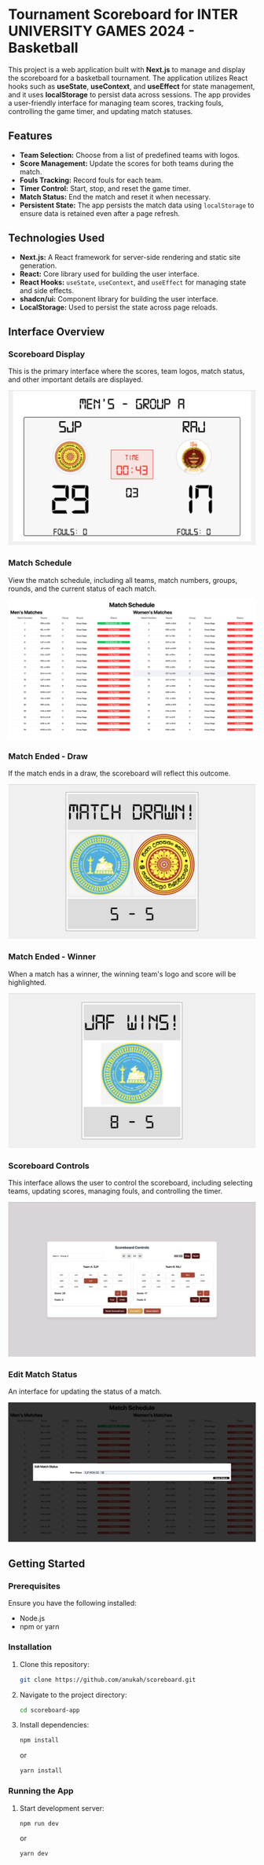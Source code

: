 # Tournament Scoreboard for INTER UNIVERSITY GAMES 2024 - Basketball

This project is a web application built with **Next.js** to manage and display the scoreboard for a basketball tournament. The application utilizes React hooks such as **useState**, **useContext**, and **useEffect** for state management, and it uses **localStorage** to persist data across sessions. The app provides a user-friendly interface for managing team scores, tracking fouls, controlling the game timer, and updating match statuses.

## Features

- **Team Selection:** Choose from a list of predefined teams with logos.
- **Score Management:** Update the scores for both teams during the match.
- **Fouls Tracking:** Record fouls for each team.
- **Timer Control:** Start, stop, and reset the game timer.
- **Match Status:** End the match and reset it when necessary.
- **Persistent State:** The app persists the match data using `localStorage` to ensure data is retained even after a page refresh.

## Technologies Used

- **Next.js:** A React framework for server-side rendering and static site generation.
- **React:** Core library used for building the user interface.
- **React Hooks:** `useState`, `useContext`, and `useEffect` for managing state and side effects.
- **shadcn/ui:** Component library for building the user interface.
- **LocalStorage:** Used to persist the state across page reloads.

## Interface Overview

### Scoreboard Display

This is the primary interface where the scores, team logos, match status, and other important details are displayed.

![Scoreboard Display](./project_readme_images/scoreboard.png)

### Match Schedule

View the match schedule, including all teams, match numbers, groups, rounds, and the current status of each match.

![Match Schedule](./project_readme_images/schedule.png)

### Match Ended - Draw

If the match ends in a draw, the scoreboard will reflect this outcome.

![Match Drawn](./project_readme_images/match_drawn.png)

### Match Ended - Winner

When a match has a winner, the winning team's logo and score will be highlighted.

![Match Winner](./project_readme_images/match_won.png)

### Scoreboard Controls

This interface allows the user to control the scoreboard, including selecting teams, updating scores, managing fouls, and controlling the timer.

![Scoreboard Controls](./project_readme_images/scoreboard_controls.png)

### Edit Match Status

An interface for updating the status of a match.

![Edit Match Status](./project_readme_images/match_status_edit_dialog.png)

## Getting Started

### Prerequisites

Ensure you have the following installed:

- Node.js
- npm or yarn

### Installation

1. Clone this repository:

    ```bash
    git clone https://github.com/anukah/scoreboard.git
    ```

2. Navigate to the project directory:

    ```bash
    cd scoreboard-app
    ```

3. Install dependencies:

    ```bash
    npm install
    ```

    or

    ```bash
    yarn install
    ```

### Running the App

1. Start development server:

    ```bash
    npm run dev
    ```

    or

    ```bash
    yarn dev
    ```
